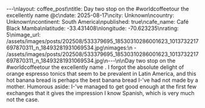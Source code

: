 ---\nlayout: coffee_post\ntitle: Day two stop on the #worldcoffeetour the excellently name @c\ndate: 2025-08-17\ncity: Unknown\ncountry: Unknown\ncontinent: South America\npublished: true\ncafe_name: Café Black Mamba\nlatitude: -33.431408\nlongitude: -70.623235\nrating: 5\nimage_url: /assets/images/posts/202508/533379695_18530310286001623_1013732217697870311_n_18493281931069534.jpg\nimages:\n  - /assets/images/posts/202508/533379695_18530310286001623_1013732217697870311_n_18493281931069534.jpg\n---\n\nDay two stop on the #worldcoffeetour the excellently name . I forgot the absolute delight of orange espresso tonics that seem to be prevalent in Latin America, and this hot banana bread is perhaps the best banana bread I-'ve had not made by a mother. Humorous aside: I-'ve managed to get good enough at the first few exchanges that it gives the impression I know Spanish, which is very much not the case.